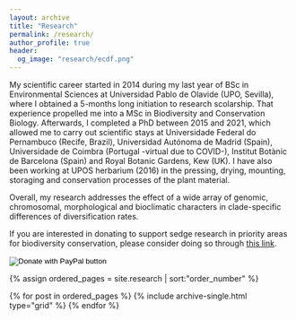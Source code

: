 ```yaml
---
layout: archive
title: "Research"
permalink: /research/
author_profile: true
header:
  og_image: "research/ecdf.png"
---
```


My scientific career started in 2014 during my last year of BSc in Environmental Sciences at Universidad Pablo de Olavide (UPO, Sevilla), where I obtained a 5-months long initiation to research scolarship. That experience propelled me into a MSc in Biodiversity and Conservation Biology. Afterwards, I completed a PhD between 2015 and 2021, which allowed me to carry out scientific stays at Universidade Federal do Pernambuco (Recife, Brazil), Universidad Autónoma de Madrid (Spain), Universidade de Coimbra (Portugal -virtual due to COVID-), Institut Botànic de Barcelona (Spain) and Royal Botanic Gardens, Kew (UK). I have also been working at UPOS herbarium (2016) in the pressing, drying, mounting, storaging and conservation processes of the plant material.

Overall, my research addresses the effect of a wide array of genomic, chromosomal, morphological and bioclimatic characters in clade-specific differences of diversification rates. 

If you are interested in donating to support sedge research in priority areas for biodiversity conservation, please consider doing so through [this link](https://www.paypal.com/cgi-bin/webscr?cmd=_s-xclick&hosted_button_id=U3D7GLE4PGNZQ).
<form action="https://www.paypal.com/donate" method="post" target="_top">
<input type="hidden" name="hosted_button_id" value="U3D7GLE4PGNZQ" />
<input type="image" src="https://www.paypalobjects.com/en_GB/i/btn/btn_donate_SM.gif" border="0" name="submit" title="PayPal - The safer, easier way to pay online!" alt="Donate with PayPal button" />
<img alt="" border="0" src="https://www.paypal.com/en_GB/i/scr/pixel.gif" width="1" height="1" />
</form>


<nbsp>

{% assign ordered_pages = site.research | sort:"order_number" %}

{% for post in ordered_pages %}
  {% include archive-single.html type="grid" %}
{% endfor %}